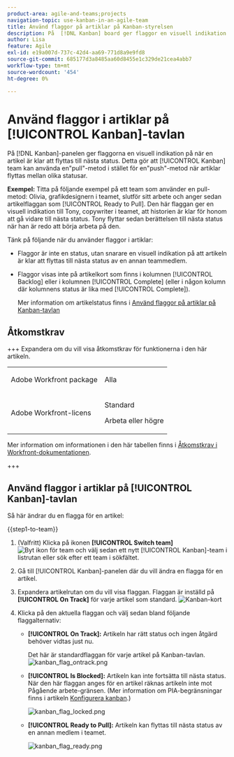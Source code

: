 ```yaml
---
product-area: agile-and-teams;projects
navigation-topic: use-kanban-in-an-agile-team
title: Använd flaggor på artiklar på Kanban-styrelsen
description: På  [!DNL Kanban] board ger flaggor en visuell indikation på när en artikel är klar att flyttas till nästa status. På så sätt kan Kanban-team använda en"pull"-metod i stället för en"push"-metod när de flyttar artiklar mellan olika statusar.
author: Lisa
feature: Agile
exl-id: e19a007d-737c-42d4-aa69-771d8a9e9fd8
source-git-commit: 685177d3a8485aa60d8455e1c329de21cea4abb7
workflow-type: tm+mt
source-wordcount: '454'
ht-degree: 0%

---
```


# Använd flaggor i artiklar på [!UICONTROL Kanban]-tavlan

På [!DNL Kanban]-panelen ger flaggorna en visuell indikation på när en artikel är klar att flyttas till nästa status. Detta gör att [!UICONTROL Kanban] team kan använda en&quot;pull&quot;-metod i stället för en&quot;push&quot;-metod när artiklar flyttas mellan olika statusar.

**Exempel:** Titta på följande exempel på ett team som använder en pull-metod: Olivia, grafikdesignern i teamet, slutför sitt arbete och anger sedan artikelflaggan som [!UICONTROL Ready to Pull]. Den här flaggan ger en visuell indikation till Tony, copywriter i teamet, att historien är klar för honom att gå vidare till nästa status. Tony flyttar sedan berättelsen till nästa status när han är redo att börja arbeta på den.

Tänk på följande när du använder flaggor i artiklar:

* Flaggor är inte en status, utan snarare en visuell indikation på att artikeln är klar att flyttas till nästa status av en annan teammedlem.
* Flaggor visas inte på artikelkort som finns i kolumnen [!UICONTROL Backlog] eller i kolumnen [!UICONTROL Complete] (eller i någon kolumn där kolumnens status är lika med [!UICONTROL Complete]).

  Mer information om artikelstatus finns i [Använd flaggor på artiklar på Kanban-tavlan](#updating-the-status-of-stories-and-subtasks)

## Åtkomstkrav

+++ Expandera om du vill visa åtkomstkrav för funktionerna i den här artikeln.

<table style="table-layout:auto"> 
 <col> 
 </col> 
 <col> 
 </col> 
 <tbody> 
  <tr> 
   <td role="rowheader">Adobe Workfront package</td> 
   <td> <p>Alla</p> </td> 
  </tr> 
  <tr> 
   <td role="rowheader">Adobe Workfront-licens</td> 
   <td> <p>Standard</p> 
   <p>Arbeta eller högre</p> </td> 
  </tr>
 </tbody> 
</table>

Mer information om informationen i den här tabellen finns i [Åtkomstkrav i Workfront-dokumentationen](/help/quicksilver/administration-and-setup/add-users/access-levels-and-object-permissions/access-level-requirements-in-documentation.md).

+++

## Använd flaggor i artiklar på [!UICONTROL Kanban]-tavlan

Så här ändrar du en flagga för en artikel:

{{step1-to-team}}

1. (Valfritt) Klicka på ikonen **[!UICONTROL Switch team]** ![Byt ikon för team](assets/switch-team-icon.png) och välj sedan ett nytt [!UICONTROL Kanban]-team i listrutan eller sök efter ett team i sökfältet.

1. Gå till [!UICONTROL Kanban]-panelen där du vill ändra en flagga för en artikel.
1. Expandera artikelrutan om du vill visa flaggan.
Flaggan är inställd på **[!UICONTROL On Track]** för varje artikel som standard.
   ![Kanban-kort](assets/agile-storycard-kanban-2021-350x308.png)

1. Klicka på den aktuella flaggan och välj sedan bland följande flaggalternativ:

   * **[!UICONTROL On Track]:** Artikeln har rätt status och ingen åtgärd behöver vidtas just nu.

     Det här är standardflaggan för varje artikel på Kanban-tavlan.
     ![kanban_flag_ontrack.png](assets/kanban-flag-ontrack.png)

   * **[!UICONTROL Is Blocked]:** Artikeln kan inte fortsätta till nästa status. När den här flaggan anges för en artikel räknas artikeln inte mot Pågående arbete-gränsen. (Mer information om PIA-begränsningar finns i artikeln [Konfigurera kanban](../../agile/get-started-with-agile-in-workfront/configure-kanban.md).)

     ![kanban_flag_locked.png](assets/kanban-flag-blocked.png)

   * **[!UICONTROL Ready to Pull]:** Artikeln kan flyttas till nästa status av en annan medlem i teamet.

     ![kanban_flag_ready.png](assets/kanban-flag-ready.png)

